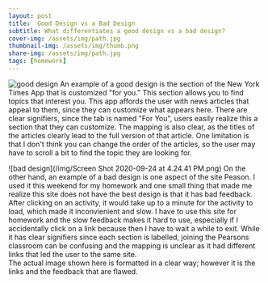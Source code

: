 ```yaml
---
layout: post
title:  Good Design vs a Bad Design
subtitle: What differentiates a good design vs a bad design?
cover-img: /assets/img/path.jpg
thumbnail-img: /assets/img/thumb.png
share-img: /assets/img/path.jpg
tags: [homework]
---
```

![good design](https://www.niemanlab.org/images/nytimes-for-you-3-wide.jpg) An example of a good design is the section of the New York Times App that is customized "for you." 
This section allows you to find topics that interest you. This app affords the user with news articles that appeal to them, since they can customize what appears here. 
There are clear signifiers, since the tab is named "For You", users easily realize this a section that they can customize. 
The mapping is also clear, as the titles of the articles clearly lead to the full version of that article.
One limitation is that I don't think you can change the order of the articles, so the user may have to scroll a bit to find the topic they are looking for. 


![bad design](/img/Screen Shot 2020-09-24 at 4.24.41 PM.png) On the other hand, an example of a bad design is one aspect of the site Peason. 
I used it this weekend for my homework and one small thing that made me realize this site does not have the best design is that it has bad feedback. 
After clicking on an activity, it would take up to a minute for the activity to load, which made it inconvienient and slow. 
I have to use this site for homework and the slow feedback makes it hard to use, especially if I accidentally click on a link because then I have to wait a while to exit. 
While it has clear signifiers since each section is labelled, joining the Pearsons classroom can be confusing and the mapping is unclear as it had different links that led the user to the same site.  
The actual image shown here is formatted in a clear way; however it is the links and the feedback that are flawed. 

